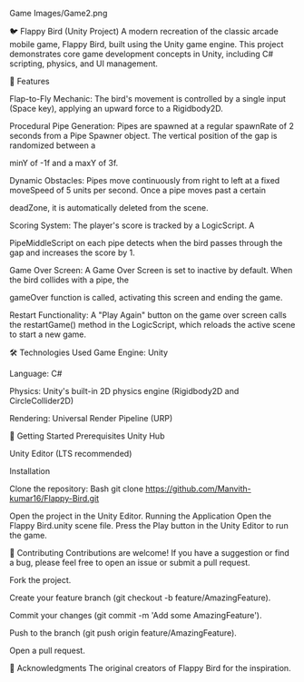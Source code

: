 Game Images/Game2.png

🐦 Flappy Bird (Unity Project)
A modern recreation of the classic arcade mobile game, Flappy Bird, built using the Unity game engine. This project demonstrates core game development concepts in Unity, including C# scripting, physics, and UI management.


🚀 Features

Flap-to-Fly Mechanic: The bird's movement is controlled by a single input (Space key), applying an upward force to a Rigidbody2D.


Procedural Pipe Generation: Pipes are spawned at a regular spawnRate of 2 seconds from a Pipe Spawner object. The vertical position of the gap is randomized between a 


minY of -1f and a maxY of 3f.


Dynamic Obstacles: Pipes move continuously from right to left at a fixed moveSpeed of 5 units per second. Once a pipe moves past a certain 

deadZone, it is automatically deleted from the scene.


Scoring System: The player's score is tracked by a LogicScript. A 

PipeMiddleScript on each pipe detects when the bird passes through the gap and increases the score by 1.


Game Over Screen: A Game Over Screen is set to inactive by default. When the bird collides with a pipe, the 

gameOver function is called, activating this screen and ending the game.


Restart Functionality: A "Play Again" button on the game over screen calls the restartGame() method in the LogicScript, which reloads the active scene to start a new game.



🛠️ Technologies Used
Game Engine: Unity

Language: C#


Physics: Unity's built-in 2D physics engine (Rigidbody2D and CircleCollider2D) 

Rendering: Universal Render Pipeline (URP)

🚀 Getting Started
Prerequisites
Unity Hub

Unity Editor (LTS recommended)

Installation

Clone the repository: Bash git clone https://github.com/Manvith-kumar16/Flappy-Bird.git

Open the project in the Unity Editor.
Running the Application
Open the Flappy Bird.unity scene file.
Press the Play button in the Unity Editor to run the game.


🤝 Contributing
Contributions are welcome! If you have a suggestion or find a bug, please feel free to open an issue or submit a pull request.

Fork the project.

Create your feature branch (git checkout -b feature/AmazingFeature).

Commit your changes (git commit -m 'Add some AmazingFeature').

Push to the branch (git push origin feature/AmazingFeature).

Open a pull request.


🙏 Acknowledgments
The original creators of Flappy Bird for the inspiration.
